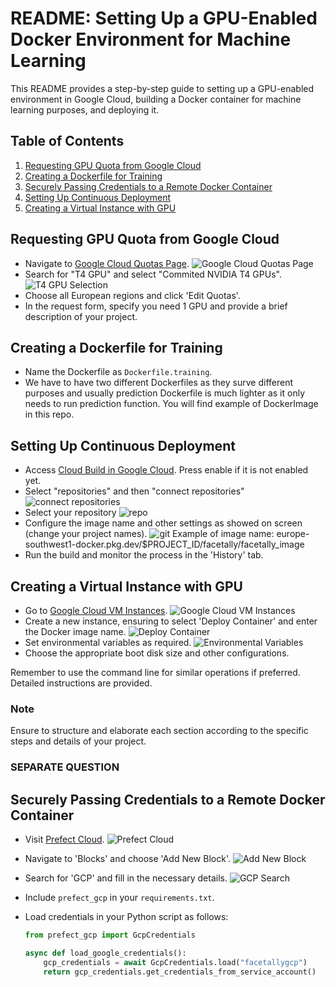 # README: Setting Up a GPU-Enabled Docker Environment for Machine Learning

This README provides a step-by-step guide to setting up a GPU-enabled environment in Google Cloud, building a Docker container for machine learning purposes, and deploying it.

## Table of Contents

1. [Requesting GPU Quota from Google Cloud](#requesting-gpu-quota-from-google-cloud)
2. [Creating a Dockerfile for Training](#creating-a-dockerfile-for-training)
3. [Securely Passing Credentials to a Remote Docker Container](#securely-passing-credentials-to-a-remote-docker-container)
4. [Setting Up Continuous Deployment](#setting-up-continuous-deployment)
5. [Creating a Virtual Instance with GPU](#creating-a-virtual-instance-with-gpu)

## Requesting GPU Quota from Google Cloud

- Navigate to [Google Cloud Quotas Page](https://console.cloud.google.com/iam-admin/quotas).
  ![Google Cloud Quotas Page](screenshots/image1.png)
- Search for "T4 GPU" and select "Commited NVIDIA T4 GPUs".
  ![T4 GPU Selection](screenshots/image2.png)
- Choose all European regions and click 'Edit Quotas'.
- In the request form, specify you need 1 GPU and provide a brief description of your project.

## Creating a Dockerfile for Training

- Name the Dockerfile as `Dockerfile.training`.
- We have to have two different Dockerfiles as they surve different purposes and usually prediction Dockerfile is much lighter as it only needs to run prediction function. You will find example of DockerImage in this repo.

## Setting Up Continuous Deployment

- Access [Cloud Build in Google Cloud](https://console.cloud.google.com/cloud-build). Press enable if it is not enabled yet.
- Select "repositories" and then "connect repositories"
  ![connect repositories](screenshots/image9.png)
- Select your repository
  ![repo](screenshots/image10.png)
- Configure the image name and other settings as showed on screen (change your project names).
  ![git](screenshots/image11.png)
  Example of image name:
  europe-southwest1-docker.pkg.dev/$PROJECT_ID/facetally/facetally_image
- Run the build and monitor the process in the 'History' tab.

## Creating a Virtual Instance with GPU

- Go to [Google Cloud VM Instances](https://console.cloud.google.com/compute/instances).
  ![Google Cloud VM Instances](screenshots/image6.png)
- Create a new instance, ensuring to select 'Deploy Container' and enter the Docker image name.
  ![Deploy Container](screenshots/image7.png)
- Set environmental variables as required.
  ![Environmental Variables](screenshots/image8.png)
- Choose the appropriate boot disk size and other configurations.

Remember to use the command line for similar operations if preferred. Detailed instructions are provided.

### Note

Ensure to structure and elaborate each section according to the specific steps and details of your project.

### SEPARATE QUESTION

## Securely Passing Credentials to a Remote Docker Container

- Visit [Prefect Cloud](https://app.prefect.cloud/).
  ![Prefect Cloud](screenshots/image3.png)
- Navigate to 'Blocks' and choose 'Add New Block'.
  ![Add New Block](screenshots/image4.png)
- Search for 'GCP' and fill in the necessary details.
  ![GCP Search](screenshots/image5.png)
- Include `prefect_gcp` in your `requirements.txt`.
- Load credentials in your Python script as follows:

  ```python
  from prefect_gcp import GcpCredentials

  async def load_google_credentials():
      gcp_credentials = await GcpCredentials.load("facetallygcp")
      return gcp_credentials.get_credentials_from_service_account()
  ```
